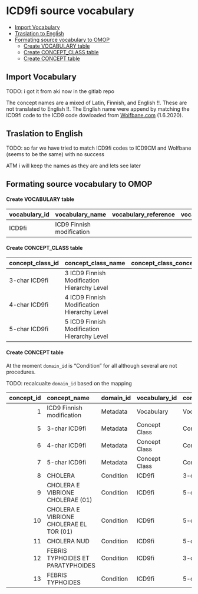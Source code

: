 ICD9fi source vocabulary
================

  - [Import Vocabulary](#import-vocabulary)
  - [Traslation to English](#traslation-to-english)
  - [Formating source vocabulary to
    OMOP](#formating-source-vocabulary-to-omop)
      - [Create VOCABULARY table](#create-vocabulary-table)
      - [Create CONCEPT\_CLASS table](#create-concept_class-table)
      - [Create CONCEPT table](#create-concept-table)

## Import Vocabulary

TODO: i got it from aki now in the gitlab repo

The concept names are a mixed of Latin, Finnish, and English \!\!. These
are not translated to English \!\!. The English name were append by
matching the ICD9fi code to the ICD9 code dowloaded from
[Wolfbane.com](http://www.wolfbane.com/icd/) (1.6.2020).

## Traslation to English

TODO: so far we have tried to match ICD9fi codes to ICD9CM and Wolfbane
(seems to be the same) with no success

ATM i will keep the names as they are and lets see later

## Formating source vocabulary to OMOP

#### Create VOCABULARY table

<div class="kable-table">

| vocabulary\_id | vocabulary\_name          | vocabulary\_reference | vocabulary\_version | vocabulary\_concept\_id |
| :------------- | :------------------------ | :-------------------- | :------------------ | ----------------------: |
| ICD9fi         | ICD9 Finnish modification |                       |                     |                       1 |

</div>

#### Create CONCEPT\_CLASS table

<div class="kable-table">

| concept\_class\_id | concept\_class\_name                        | concept\_class\_concept\_id |
| :----------------- | :------------------------------------------ | --------------------------: |
| 3-char ICD9fi      | 3 ICD9 Finnish Modification Hierarchy Level |                           5 |
| 4-char ICD9fi      | 4 ICD9 Finnish Modification Hierarchy Level |                           6 |
| 5-char ICD9fi      | 5 ICD9 Finnish Modification Hierarchy Level |                           7 |

</div>

#### Create CONCEPT table

At the moment `domain_id` is “Condition” for all although several are
not procedures.

TODO: recalcualte `domain_id` based on the mapping

<div class="kable-table">

| concept\_id | concept\_name                           | domain\_id | vocabulary\_id | concept\_class\_id | standard\_concept | concept\_code  | valid\_start\_date | valid\_end\_date | invalid\_reason | tmp\_name\_fi                           | tmp\_name\_en\_source |
| ----------: | :-------------------------------------- | :--------- | :------------- | :----------------- | :---------------- | :------------- | :----------------- | :--------------- | :-------------- | :-------------------------------------- | :-------------------- |
|           1 | ICD9 Finnish modification               | Metadata   | Vocabulary     | Vocabulary         | NA                | OMOP generated | 1970-01-01         | 2099-12-31       | NA              | NA                                      | NA                    |
|           5 | 3-char ICD9fi                           | Metadata   | Concept Class  | Concept Class      | NA                | OMOP generated | 1970-01-01         | 2099-12-31       | NA              | NA                                      | NA                    |
|           6 | 4-char ICD9fi                           | Metadata   | Concept Class  | Concept Class      | NA                | OMOP generated | 1970-01-01         | 2099-12-31       | NA              | NA                                      | NA                    |
|           7 | 5-char ICD9fi                           | Metadata   | Concept Class  | Concept Class      | NA                | OMOP generated | 1970-01-01         | 2099-12-31       | NA              | NA                                      | NA                    |
|           8 | CHOLERA                                 | Condition  | ICD9fi         | 3-char ICD9fi      | NA                | 001            | 1970-01-01         | 2099-12-31       | NA              | CHOLERA                                 | Latin                 |
|           9 | CHOLERA E VIBRIONE CHOLERAE (01)        | Condition  | ICD9fi         | 5-char ICD9fi      | NA                | 0010A          | 1970-01-01         | 2099-12-31       | NA              | CHOLERA E VIBRIONE CHOLERAE (01)        | Latin                 |
|          10 | CHOLERA E VIBRIONE CHOLERAE EL TOR (01) | Condition  | ICD9fi         | 5-char ICD9fi      | NA                | 0011A          | 1970-01-01         | 2099-12-31       | NA              | CHOLERA E VIBRIONE CHOLERAE EL TOR (01) | Latin                 |
|          11 | CHOLERA NUD                             | Condition  | ICD9fi         | 5-char ICD9fi      | NA                | 0019X          | 1970-01-01         | 2099-12-31       | NA              | CHOLERA NUD                             | Latin                 |
|          12 | FEBRIS TYPHOIDES ET PARATYPHOIDES       | Condition  | ICD9fi         | 3-char ICD9fi      | NA                | 002            | 1970-01-01         | 2099-12-31       | NA              | FEBRIS TYPHOIDES ET PARATYPHOIDES       | Latin                 |
|          13 | FEBRIS TYPHOIDES                        | Condition  | ICD9fi         | 5-char ICD9fi      | NA                | 0020A          | 1970-01-01         | 2099-12-31       | NA              | FEBRIS TYPHOIDES                        | Latin                 |

</div>
